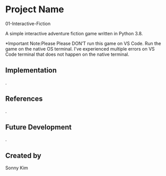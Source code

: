# Project Name
01-Interactive-Fiction

A simple interactive adventure fiction game written in Python 3.8.

*Important Note:Please Please DON’T run this game on VS Code. Run the game on the native OS terminal. I’ve experienced multiple errors on VS Code terminal that does not happen on the native terminal.

## Implementation
.

## References
.

## Future Development
.

## Created by
Sonny Kim
